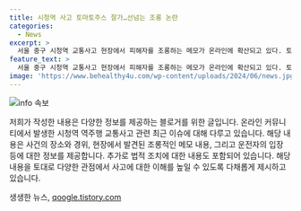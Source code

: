 ```yaml
---
title: 시청역 사고 토마토주스 잘가…선넘는 조롱 논란
categories:
  - News
excerpt: >
  서울 중구 시청역 교통사고 현장에서 피해자를 조롱하는 메모가 온라인에 확산되고 있다. 토마토 주스에 빗댄 조롱적인 메시지와 가짜 동창 소개로 피해자를 모욕한 사례가 소셜미디어에 등장했다. 현재 남대문경찰서가 사건을 조사 중이며, 운전자는 업무상 과실치사상 혐의로 입건됐다. 이러한 추모 현장을 빗발친 행동은 많은 분노를 자아내며 온라인 커뮤니티를 충격에 빠뜨렸다.
feature_text: >
  서울 중구 시청역 교통사고 현장에서 피해자를 조롱하는 메모가 온라인에 확산되고 있다. 토마토 주스에 빗댄 조롱적인 메시지와 가짜 동창 소개로 피해자를 모욕한 사례가 소셜미디어에 등장했다. 현재 남대문경찰서가 사건을 조사 중이며, 운전자는 업무상 과실치사상 혐의로 입건됐다. 이러한 추모 현장을 빗발친 행동은 많은 분노를 자아내며 온라인 커뮤니티를 충격에 빠뜨렸다.
image: 'https://www.behealthy4u.com/wp-content/uploads/2024/06/news.jpg'
---
```


<p><img src="https://www.behealthy4u.com/wp-content/uploads/2024/06/news.jpg" alt="info 속보" /></p>

<p>저희가 작성한 내용은 다양한 정보를 제공하는 블로거를 위한 글입니다. 온라인 커뮤니티에서 발생한 시청역 역주행 교통사고 관련 최근 이슈에 대해 다루고 있습니다. 해당 내용은 사건의 장소와 경위, 현장에서 발견된 조롱적인 메모 내용, 그리고 운전자의 입장 등에 대한 정보를 제공합니다. 추가로 법적 조치에 대한 내용도 포함되어 있습니다. 해당 내용을 토대로 다양한 관점에서 사고에 대한 이해를 높일 수 있도록 다채롭게 제시하고 있습니다.</p>
생생한 뉴스, <a href="https://qoogle.tistory.com" rel="dofollow">qoogle.tistory.com</a>


